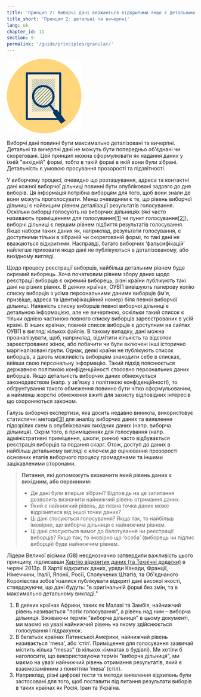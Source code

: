 ```yaml
---
title: 'Принцип 2: Виборчі дані вважаються відкритими якщо є детальними та вичерпними.'
title_short: 'Принцип 2: детальні та вичерпні'
lang: uk
chapter_id: 11
section: 9
permalink: '/guide/principles/granular/'
---
```


![детальні та вичерпні](/assets/images/inventory/principles/granular.png)

Виборчі дані повинні бути максимально деталізовані та вичерпні. Детальні та вичерпні дані не можуть бути попередньо об'єднані чи скореговані. Цей принцип можна сформулювати як надання даних у їхній "вихідній" формі, тобто в такій формі в якій вони були зібрані. Детальність є умовою просування прозорості та підзвітності.

У виборчому процесі, очевидно що розташування, адреса та контактні дані кожної виборчої дільниці повинні бути опубліковані задовго до дня виборів. Ця інформація потрібна виборцям для того, щоб вони знали де вони можуть проголосувати. Менш очевидним є те, що рівень виборчої дільниці є найвищим рівнем деталізації результатів голосування. Оскільки виборці голосують на виборчих дільницях (які часто називають приміщенням для голосування[\[1\]](#footnote-1) чи пункт голосування[\[2\]](#footnote-2)), виборчі дільниці є першим рівнем підбиття результатів голосування. Якщо набори таких даних як, наприклад, результати голосування, є доступними тільки в зібраній чи скорегованій формі, то такі дані не вважаються відкритими. Насправді, багато виборчих ‘фальсифікацій’ найлегше приховати якщо дані не публікуються в деталізованому, або вихідному вигляді.

Щодо процесу реєстрації виборців, найбільш детальним рівнем буде окремий виборець. Хоча початковим рівнем збору даних щодо реєстрації виборців є окремий виборець, різні країни публікують такі дані на різних рівнях. В деяких країнах, ОУВП вивішують паперову копію списку виборців з усіма персональними даними виборців (ім'я, призвіще, адреса та ідентифікаційний номер) біля певної виборчої дільниці. Наявність списку виборців певної виборчої дільниці є детальною інформацією, але не вичерпною, оскільки такий список є тільки однією частиною повного списку виборців зареєстрованих в усій країні. В інших країнах, повний список виборців є доступним на сайтах ОУВП в вигляді кількох файлів. В такому випадку, дані можна проаналізувати, щоб, наприклад, відмітити кількість та відсоток зареєстрованих жінок, або побачити чи були включені інші історично маргіналізовані групи. Однак, деякі країни не публікують список виборців, а дають можливість виборцям знаходити себе в списках, ввівши свою персональну інформацію. Такий підхід пояснюється державною політикою конфіденційності стосовно персональних даних виборців. Якщо детальність виборчих даних обмежується законодавством (напр. у зв'язку з політикою конфіденційності), то обґрунтування такого обмеження повинно бути чітко сформульованим, а найменш жорсткі обмеження вжиті для захисту відповідних інтересів що охороняються законом.

Галузь виборчої експертизи, яка досить недавно виникла, використовує статистичні методи[\[3\]](#footnote-3) для аналізу виборчих даних та виявлення підозрілих схем в опублікованих вихідних даних (напр. виборча дільниця). Окрім того, в приміщеннях для голосування (напр. адміністративні приміщення, школи, ринки) часто відбувається реєстрація виборців та подання скарг. Отож, доступ до даних в найбільш детальному вигляді є ключем до оцінювання прозорості основних етапів виборчого процесу громадянами та іншими зацікавленими сторонами.

> **Питання, які допоможуть визначити який рівень даних є вихідним, або первинним:**
>
> - Де дані були вперше зібрані? Відповідь на це запитання дозволить визначити найнижчий рівень отримання даних.
> - Який є найнижчий рівень, де певна точка даних може відрізнятися від іншої точки даних?
> - Ці дані стосуються голосування? Якщо так, то найбільш імовірно, що виборча дільниця є найнижчим рівнем.
> - Ці дані стосуються вимог до балотування чи реєстрації виборців? Якщо так, то імовірно що ‘особа’ (виборець чи підпис виборця) буде найнижчим рівнем.

Лідери Великої вісімки (G8) неоднозначно затвердили важливість цього принципу, підписавши [Хартію відкритих даних (та Технічні додатки)](https://www.gov.uk/government/publications/open-data-charter/g8-open-data-charter-and-technical-annex#principle-2-quality-and-quantity) в червні 2013р. В Хартії відкритих даних, уряди Канади, Франції, Німеччини, Італії, Японії, Росії, Сполучених Штатів, та Об'єднаного Королівства зобов'язалися публікувати відкриті дані високої якості, стверджуючи, що дані будуть: "в оригінальній формі без змін, та в максимально детальному викладі."

1.  [](#reference-1)В деяких країнах Африки, таких як Малаві та Замбія, найнижчий рівень називається "потік голосування", а рівень над ним – виборча дільниця. Вживаючи термін "виборча дільниця" в цьому документі, ми маємо на увазі найнижчий рівень на якому здійснюється голосування і підрахунок.
2.  [](#reference-2)В багатьох країнах Латинської Америки, найнижчий рівень називається ‘mesa’, або ‘стіл’. Приміщення для голосування зазвичай містить кілька “mesas” (в кількох кімнатах в будівлі). Ми хотіли б наголосити, що використовуючи термін "виборча дільниця", ми маємо на увазі найнижчий рівень отримання результатів, який є взаємозамінним з поняттям ‘mesa’ (стіл).
3.  [](#reference-3)Наприклад, різні цифрові тести та методи виявлення відхилень були застосовані для того, щоб поставити під питання результати виборів в таких країнах як Росія, Іран та Україна.
